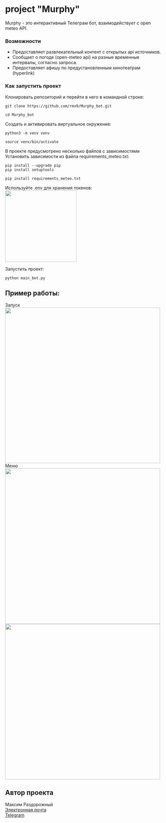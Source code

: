 # project "Murphy"
Murphy - это интерактивный Телеграм бот, взаимодействует с open meteo API. 

### Возможности
* Предоставляет развлекательный контент с открытых api источников.  
* Сообщает о погоде (open-meteo api) на разные временные интервалы, согласно запроса.  
* Предоставляет афишу по предустановленным кинотеатрам (hyperlink)  

### Как запустить проект
Клонировать репозиторий и перейти в него в командной строке:

```
git clone https://github.com/rmv9/Murphy_bot.git
```

```
cd Murphy_bot
```

Cоздать и активировать виртуальное окружение:

```
python3 -m venv venv
```

```
source venv/bin/activate
```

В проекте предусмотрено несколько файлов с зависимостями  
Установить зависимости из файла requirements_meteo.txt:

```
pip install --upgrade pip
pip install setuptools
```

```
pip install requirements_meteo.txt
```

Используйте .env для хранения токенов:  
<img src="https://i.postimg.cc/PxXn9rw7/2024-09-01-125132.png" height="230">

Запустить проект:

```
python main_bot.py
```

## Пример работы:
Запуск  
<img src="https://i.postimg.cc/jSGFGFnd/Screenshot-2024-09-01-12-48-37-823-org-telegram-messenger-edit.jpg" height="500">
Меню  
<img src="https://i.postimg.cc/rpxPcN5G/Screenshot-2024-09-01-12-54-08-088-org-telegram-messenger.jpg" height="500">  
<img src="https://i.postimg.cc/4xK02gdS/Screenshot-2024-09-01-12-54-34-379-org-telegram-messenger.jpg" height="500">



## Автор проекта
Максим Раздорожный  
[Электронная почта](mailto:rmv_93@mail.ru)   
[Telegram](https://t.me/rmv_dev)
